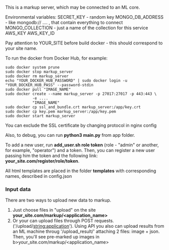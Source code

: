 This is a markup server, which may be connected to an ML core.


Environmental variables:
   SECRET_KEY - random key
   MONGO_DB_ADDRESS - like mongodb:// ....  , that contain everything to connect
   MONGO_COLLECTION - just a name of the collection for this service
   AWS_KEY
   AWS_KEY_ID

Pay attention to YOUR_SITE before build docker - this should correspond to your site name.

To run the docker from Docker Hub, for example:

```
sudo docker system prune
sudo docker stop markup_server
sudo docker rm markup_server
echo "YOUR_DOCKER_HUB_PASSWORD" | sudo docker login -u "YOUR_DOCKER_HUB_PASS" --password-stdin
sudo docker pull "IMAGE_NAME"
sudo docker create --name markup_server -p 27017:27017 -p 443:443 \
            -e ....
            "IMAGE_NAME"
sudo docker cp ssl_and_bundle.crt markup_server:/app/key.crt
sudo docker cp key.pem markup_server:/app/key.pem
sudo docker start markup_server
```

You can exclude the SSL certificate by changing protocol in nginx config

Also, to debug, you can run <b>python3 main.py</b> from app folder.

To add a new user, run <b>add_user.sh role token</b> (role - "admin" or another, for example, "operator") and a token. Then, you can register a new user passing him the token and the following link: <b>your_site.com/register/role/token</b>.

All html templates are placed in the folder <b>templates</b> with corresponding names, described in config.json

<h3>Input data</h3>

There are two ways to upload new data to markup. 
1) Just choose files in "upload" on the site <b>your_site.com/markup/<application_name></b>
2) Or your can upload files through POST requests. ('/upload/<string:application>'). Using API you also can upload results from an ML machine throug '/upload_result/<application>' attaching 2 files: image + json. Then, you'll see pre-marked up images in b>your_site.com/markup/<application_name></b>
